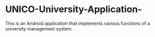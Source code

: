 # UNICO-University-Application-
This is an Android application that implements various functions of a university management system.
